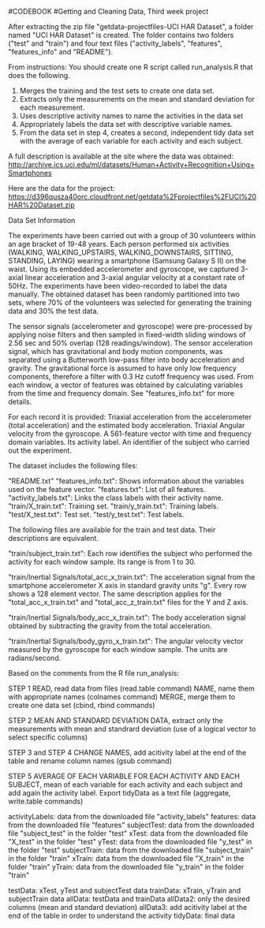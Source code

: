 #CODEBOOK
#Getting and Cleaning Data, Third week project

After extracting the zip file "getdata-projectfiles-UCI HAR Dataset", a folder named "UCI HAR Dataset" is created. The folder contains two folders ("test" and "train") and four text files ("activity_labels", "features", "features_info" and "README").


From instructions:
You should create one R script called run_analysis.R that does the following. 
1. Merges the training and the test sets to create one data set.
2. Extracts only the measurements on the mean and standard deviation for each measurement. 
3. Uses descriptive activity names to name the activities in the data set
4. Appropriately labels the data set with descriptive variable names. 
5. From the data set in step 4, creates a second, independent tidy data set with the average of each variable for each activity and each subject.


A full description is available at the site where the data was obtained: 
http://archive.ics.uci.edu/ml/datasets/Human+Activity+Recognition+Using+Smartphones 

Here are the data for the project: 
https://d396qusza40orc.cloudfront.net/getdata%2Fprojectfiles%2FUCI%20HAR%20Dataset.zip 


Data Set Information

The experiments have been carried out with a group of 30 volunteers within an age bracket of 19-48 years. Each person performed six activities (WALKING, WALKING_UPSTAIRS, WALKING_DOWNSTAIRS, SITTING, STANDING, LAYING) wearing a smartphone (Samsung Galaxy S II) on the waist. Using its embedded accelerometer and gyroscope, we captured 3-axial linear acceleration and 3-axial angular velocity at a constant rate of 50Hz. The experiments have been video-recorded to label the data manually. The obtained dataset has been randomly partitioned into two sets, where 70% of the volunteers was selected for generating the training data and 30% the test data. 

The sensor signals (accelerometer and gyroscope) were pre-processed by applying noise filters and then sampled in fixed-width sliding windows of 2.56 sec and 50% overlap (128 readings/window). The sensor acceleration signal, which has gravitational and body motion components, was separated using a Butterworth low-pass filter into body acceleration and gravity. The gravitational force is assumed to have only low frequency components, therefore a filter with 0.3 Hz cutoff frequency was used. From each window, a vector of features was obtained by calculating variables from the time and frequency domain. See "features_info.txt" for more details. 

For each record it is provided:
Triaxial acceleration from the accelerometer (total acceleration) and the estimated body acceleration.
Triaxial Angular velocity from the gyroscope.
A 561-feature vector with time and frequency domain variables.
Its activity label.
An identifier of the subject who carried out the experiment.


The dataset includes the following files:

"README.txt"
"features_info.txt": Shows information about the variables used on the feature vector.
"features.txt": List of all features.
"activity_labels.txt": Links the class labels with their activity name.
"train/X_train.txt": Training set.
"train/y_train.txt": Training labels.
"test/X_test.txt": Test set.
"test/y_test.txt": Test labels.


The following files are available for the train and test data. Their descriptions are equivalent. 

"train/subject_train.txt": Each row identifies the subject who performed the activity for each window sample. Its range is from 1 to 30. 

"train/Inertial Signals/total_acc_x_train.txt": The acceleration signal from the smartphone accelerometer X axis in standard gravity units "g". Every row shows a 128 element vector. The same description applies for the "total_acc_x_train.txt" and "total_acc_z_train.txt" files for the Y and Z axis. 

"train/Inertial Signals/body_acc_x_train.txt": The body acceleration signal obtained by subtracting the gravity from the total acceleration. 

"train/Inertial Signals/body_gyro_x_train.txt": The angular velocity vector measured by the gyroscope for each window sample. The units are radians/second. 


Based on the comments from the R file run_analysis:

STEP 1
READ, read data from files (read.table command)
NAME, name them with appropriate names (colnames command)
MERGE, merge them to create one data set (cbind, rbind commands)

STEP 2
MEAN AND STANDARD DEVIATION DATA, extract only the measurements with mean and standrard deviation (use of a logical vector to select specific columns)

STEP 3 and STEP 4
CHANGE NAMES, add acitivity label at the end of the table and rename column names (gsub command)

STEP 5
AVERAGE OF EACH VARIABLE FOR EACH ACTIVITY AND EACH SUBJECT, mean of each variable for each activity and each subject and add again the activity label. Export tidyData as a text file (aggregate, write.table commands)

activityLabels: data from the downloaded file "activity_labels"
features: data from the downloaded file "features"
subjectTest: data from the downloaded file "subject_test" in the folder "test"
xTest: data from the downloaded file "X_test" in the folder "test"
yTest: data from the downloaded file "y_test" in the folder "test"
subjectTrain: data from the downloaded file "subject_train" in the folder "train"
xTrain: data from the downloaded file "X_train" in the folder "train"
yTrain: data from the downloaded file "y_train" in the folder "train"

testData: xTest, yTest and subjectTest data
trainData: xTrain, yTrain and subjectTrain data
allData: testData and trainData
allData2: only the desired columns (mean and standard deviation)
allData3: add acitivity label at the end of the table in order to understand the activity
tidyData: final data



